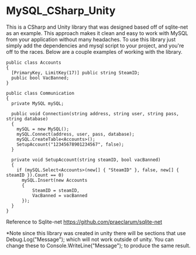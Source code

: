 # MySQL_CSharp_Unity
This is a CSharp and Unity library that was designed based off of sqlite-net as an example. This approach makes it clean and easy to work with MySQL from your application without many headaches. To use this library just simply add the dependencies and mysql script to your project, and you're off to the races. Below are a couple examples of working with the library.

```
public class Accounts
{
  [PrimaryKey, LimitKey(17)] public string SteamID;
  public bool VacBanned;
}

public class Communication
{
  private MySQL mySQL;
  
  public void Connection(string address, string user, string pass, string database)
  {
    mySQL = new MySQL();
    mySQL.Connect(address, user, pass, database);
    mySQL.CreateTable<Accounts>();
    SetupAccount("12345678901234567", false);
  }

  private void SetupAccount(string steamID, bool vacBanned)
  {
    if (mySQL.Select<Accounts>(new[] { "SteamID" }, false, new[] { steamID }).Count == 0)
      mySQL.Insert(new Accounts
      {
          SteamID = steamID,
          VacBanned = vacBanned
      });
  }
} 
```

Reference to Sqlite-net
https://github.com/praeclarum/sqlite-net

*Note since this library was created in unity there will be sections that use Debug.Log("Message"); which will not work outside of unity. You can change these to Console.WriteLine("Message"); to produce the same result.

